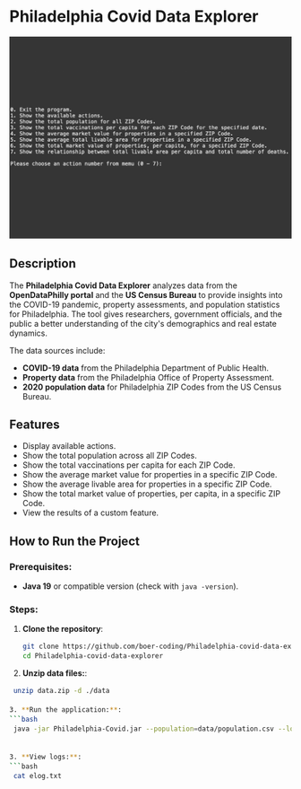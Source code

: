 # Philadelphia Covid Data Explorer

![Alt Philadelphia-Covid-Data-Explorer](./main.jpeg)

## Description
The **Philadelphia Covid Data Explorer** analyzes data from the **OpenDataPhilly portal** and the **US Census Bureau** to provide insights into the COVID-19 pandemic, property assessments, and population statistics for Philadelphia. The tool gives researchers, government officials, and the public a better understanding of the city's demographics and real estate dynamics.

The data sources include:
- **COVID-19 data** from the Philadelphia Department of Public Health.
- **Property data** from the Philadelphia Office of Property Assessment.
- **2020 population data** for Philadelphia ZIP Codes from the US Census Bureau.

## Features
- Display available actions.
- Show the total population across all ZIP Codes.
- Show the total vaccinations per capita for each ZIP Code.
- Show the average market value for properties in a specific ZIP Code.
- Show the average livable area for properties in a specific ZIP Code.
- Show the total market value of properties, per capita, in a specific ZIP Code.
- View the results of a custom feature.

## How to Run the Project

### Prerequisites:
- **Java 19** or compatible version (check with `java -version`).

### Steps:
1. **Clone the repository**:
   ```bash
   git clone https://github.com/boer-coding/Philadelphia-covid-data-explorer.git
   cd Philadelphia-covid-data-explorer

2. **Unzip data files:**:
 ```bash
  unzip data.zip -d ./data

3. **Run the application:**:
 ```bash
  java -jar Philadelphia-Covid.jar --population=data/population.csv --log=elog.txt --covid=data/covid_data.csv --properties=data/properties.csv


3. **View logs:**:
 ```bash
  cat elog.txt


